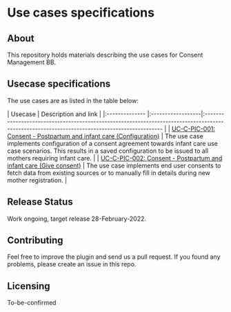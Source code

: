 # Use cases specifications

## About

This repository holds materials describing the use cases for Consent Management BB.

## Usecase specifications

The use cases are as listed in the table below:

| Usecase    	| Description and link                                                                                                                                	|
|:--------------	|:------------------|:---------------------------------------------------------------------------------------------------------------------------------------------	|
| [UC-C-PIC-001: Consent - Postpartum and infant care (Configuration)](https://docs.google.com/document/d/1kIyZrfRkM6NC40S7QYGrmX9HpJI3P0y5beYiGNMAk9Q/edit?usp=sharing)	 	|  The use case implements configuration of a consent agreement towards infant care use case scenarios. This results in a saved configuration to be issued to all mothers requiring infant care.                       	|
| [UC-C-PIC-002: Consent - Postpartum and infant care (Give consent)](https://docs.google.com/document/d/1kIyZrfRkM6NC40S7QYGrmX9HpJI3P0y5beYiGNMAk9Q/edit?usp=sharing)	 	|  The use case implements end user consents to fetch data from existing sources or to manually fill in details during new mother registration.                       	|



## Release Status

Work ongoing, target release 28-February-2022.

## Contributing

Feel free to improve the plugin and send us a pull request. If you found any problems, please create an issue in this repo.

## Licensing
To-be-confirmed